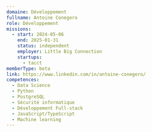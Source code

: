 ```yaml
---
domaine: Développement
fullname: Antoine Conegero
role: Développement
missions:
  - start: 2024-05-06
    end: 2025-01-31
    status: independent
    employer: Little Big Connection
    startups:
      - tacct
memberType: beta
link: https://www.linkedin.com/in/antoine-conegero/
competences:
  - Data Science
  - Python
  - PostgreSQL
  - Sécurité informatique
  - Développement Full-stack
  - JavaScript/TypeScript
  - Machine learning
---
```


